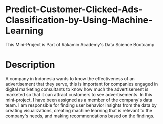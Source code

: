 # Predict-Customer-Clicked-Ads-Classification-by-Using-Machine-Learning
This Mini-Project is Part of Rakamin Academy's Data Science Bootcamp

# Description
A company in Indonesia wants to know the effectiveness of an advertisement that they serve,
this is important for companies engaged in digital marketing consultants to know how much the advertisement is marketed so that it can attract customers to see advertisements. In this mini-project, I have been assigned as a member of the company's data team.
I am responsible for finding user behavior insights from the data by creating visualizations, creating machine learning that is relevant to the company's needs, and making recommendations based on the findings.
